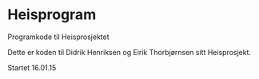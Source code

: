 # Heisprogram
Programkode til Heisprosjektet


Dette er koden til Didrik Henriksen og Eirik Thorbjørnsen sitt Heisprosjekt.


Startet 16.01.15
